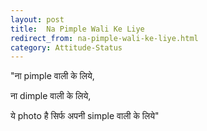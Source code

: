 ```yaml
---
layout: post
title:  Na Pimple Wali Ke Liye
redirect_from: na-pimple-wali-ke-liye.html
category: Attitude-Status
---
```

"ना pimple वाली के लिये, 

ना dimple वाली के लिये, 

ये photo है सिर्फ अपनी simple वाली के लिये"